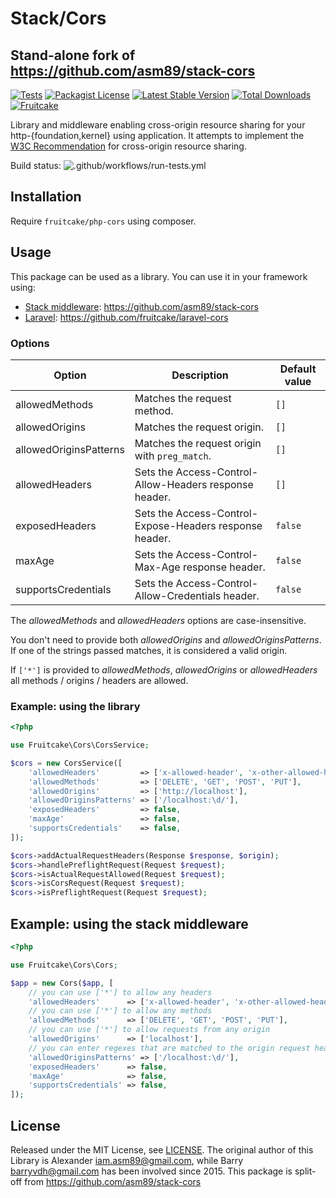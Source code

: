 # Stack/Cors
## Stand-alone fork of https://github.com/asm89/stack-cors

[![Tests](https://github.com/fruitcake/php-cors/actions/workflows/run-tests.yml/badge.svg)](https://github.com/fruitcake/php-cors/actions/workflows/run-tests.yml)
[![Packagist License](https://poser.pugx.org/fruitcake/php-corsr/license.png)](http://choosealicense.com/licenses/mit/)
[![Latest Stable Version](https://poser.pugx.org/fruitcake/php-cors/version.png)](https://packagist.org/packages/fruitcake/php-cors)
[![Total Downloads](https://poser.pugx.org/fruitcake/php-cors/d/total.png)](https://packagist.org/packages/fruitcake/php-cors)
[![Fruitcake](https://img.shields.io/badge/Powered%20By-Fruitcake-b2bc35.svg)](https://fruitcake.nl/)

Library and middleware enabling cross-origin resource sharing for your
http-{foundation,kernel} using application. It attempts to implement the
[W3C Recommendation] for cross-origin resource sharing.

[W3C Recommendation]: http://www.w3.org/TR/cors/

Build status: ![.github/workflows/run-tests.yml](https://github.com/asm89/stack-cors/workflows/.github/workflows/run-tests.yml/badge.svg)

## Installation

Require `fruitcake/php-cors` using composer.

## Usage

This package can be used as a library. You can use it in your framework using:

 - [Stack middleware](http://stackphp.com/): https://github.com/asm89/stack-cors
 - [Laravel](https://laravel.com): https://github.com/fruitcake/laravel-cors
 

### Options

| Option                 | Description                                                | Default value |
|------------------------|------------------------------------------------------------|---------------|
| allowedMethods         | Matches the request method.                                | `[]`          |
| allowedOrigins         | Matches the request origin.                                | `[]`          |
| allowedOriginsPatterns | Matches the request origin with `preg_match`.              | `[]`          |
| allowedHeaders         | Sets the Access-Control-Allow-Headers response header.     | `[]`          |
| exposedHeaders         | Sets the Access-Control-Expose-Headers response header.    | `false`       |
| maxAge                 | Sets the Access-Control-Max-Age response header.           | `false`       |
| supportsCredentials    | Sets the Access-Control-Allow-Credentials header.          | `false`       |

The _allowedMethods_ and _allowedHeaders_ options are case-insensitive.

You don't need to provide both _allowedOrigins_ and _allowedOriginsPatterns_. If one of the strings passed matches, it is considered a valid origin.

If `['*']` is provided to _allowedMethods_, _allowedOrigins_ or _allowedHeaders_ all methods / origins / headers are allowed.

### Example: using the library

```php
<?php

use Fruitcake\Cors\CorsService;

$cors = new CorsService([
    'allowedHeaders'         => ['x-allowed-header', 'x-other-allowed-header'],
    'allowedMethods'         => ['DELETE', 'GET', 'POST', 'PUT'],
    'allowedOrigins'         => ['http://localhost'],
    'allowedOriginsPatterns' => ['/localhost:\d/'],
    'exposedHeaders'         => false,
    'maxAge'                 => false,
    'supportsCredentials'    => false,
]);

$cors->addActualRequestHeaders(Response $response, $origin);
$cors->handlePreflightRequest(Request $request);
$cors->isActualRequestAllowed(Request $request);
$cors->isCorsRequest(Request $request);
$cors->isPreflightRequest(Request $request);
```

## Example: using the stack middleware

```php
<?php

use Fruitcake\Cors\Cors;

$app = new Cors($app, [
    // you can use ['*'] to allow any headers
    'allowedHeaders'      => ['x-allowed-header', 'x-other-allowed-header'],
    // you can use ['*'] to allow any methods
    'allowedMethods'      => ['DELETE', 'GET', 'POST', 'PUT'],
    // you can use ['*'] to allow requests from any origin
    'allowedOrigins'      => ['localhost'],
    // you can enter regexes that are matched to the origin request header
    'allowedOriginsPatterns' => ['/localhost:\d/'],
    'exposedHeaders'      => false,
    'maxAge'              => false,
    'supportsCredentials' => false,
]);
```

## License

Released under the MIT License, see [LICENSE](LICENSE).
The original author of this Library is Alexander <iam.asm89@gmail.com>, while Barry <barryvdh@gmail.com> has been involved since 2015.
This package is split-off from https://github.com/asm89/stack-cors